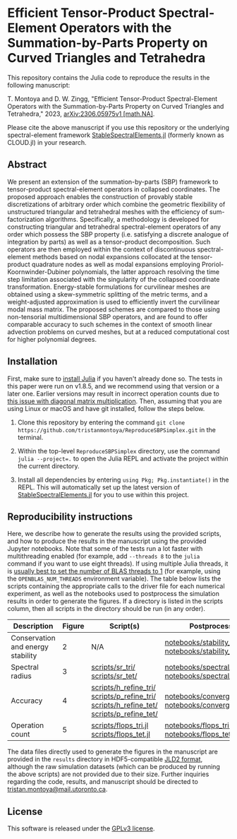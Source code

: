 # Efficient Tensor-Product Spectral-Element Operators with the Summation-by-Parts Property on Curved Triangles and Tetrahedra

This repository contains the Julia code to reproduce the results in the following manuscript:

T. Montoya and D. W. Zingg, "Efficient Tensor-Product Spectral-Element Operators with the Summation-by-Parts Property on Curved Triangles and Tetrahedra," 2023, [arXiv:2306.05975v1 [math.NA]](https://arxiv.org/abs/2306.05975). 

Please cite the above manuscript if you use this repository or the underlying spectral-element framework [StableSpectralElements.jl](https://github.com/tristanmontoya/StableSpectralElements.jl) (formerly known as CLOUD.jl) in your research. 

## Abstract
We present an extension of the summation-by-parts (SBP) framework to tensor-product spectral-element operators in collapsed coordinates. The proposed approach enables the construction of provably stable discretizations of arbitrary order which combine the geometric flexibility of unstructured triangular and tetrahedral meshes with the efficiency of sum-factorization algorithms. Specifically, a methodology is developed for constructing triangular and tetrahedral spectral-element operators of any order which possess the SBP property (i.e. satisfying a discrete analogue of integration by parts) as well as a tensor-product decomposition. Such operators are then employed within the context of discontinuous spectral-element methods based on nodal expansions collocated at the tensor-product quadrature nodes as well as modal expansions employing Proriol-Koornwinder-Dubiner polynomials, the latter approach resolving the time step limitation associated with the singularity of the collapsed coordinate transformation. Energy-stable formulations for curvilinear meshes are obtained using a skew-symmetric splitting of the metric terms, and a weight-adjusted approximation is used to efficiently invert the curvilinear modal mass matrix. The proposed schemes are compared to those using non-tensorial multidimensional SBP operators, and are found to offer comparable accuracy to such schemes in the context of smooth linear advection problems on curved meshes, but at a reduced computational cost for higher polynomial degrees.

## Installation
First, make sure to [install Julia](https://julialang.org/downloads/) if you haven't already done so. The tests in this paper were run on v1.8.5, and we recommend using that version or a later one. Earlier versions may result in incorrect operation counts due to [this issue with diagonal matrix multiplication](https://github.com/JuliaLang/julia/pull/44651). Then, assuming that you are using Linux or macOS and have git installed, follow the steps below.

1. Clone this repository by entering the command `git clone https://github.com/tristanmontoya/ReproduceSBPSimplex.git` in the terminal.

2. Within the top-level `ReproduceSBPSimplex` directory, use the command `julia --project=.` to open the Julia REPL and activate the project within the current directory.

3. Install all dependencies by entering `using Pkg; Pkg.instantiate()` in the REPL. This will automatically set up the latest version of [StableSpectralElements.jl](https://github.com/tristanmontoya/StableSpectralElements.jl) for you to use within this project.

## Reproducibility instructions
Here, we describe how to generate the results using the provided scripts, and how to produce the results in the manuscript using the provided Jupyter notebooks. Note that some of the tests run a lot faster with multithreading enabled (for example, add `--threads 8` to the `julia` command if you want to use eight threads). If using multiple Julia threads, it is [usually best to set the number of BLAS threads to 1](https://carstenbauer.github.io/ThreadPinning.jl/dev/explanations/blas/) (for example, using the `OPENBLAS_NUM_THREADS` environment variable). The table below lists the scripts containing the appropriate calls to the driver file for each numerical experiment, as well as the notebooks used to postprocess the simulation results in order to generate the figures. If a directory is listed in the scripts column, then all scripts in the directory should be run (in any order).

|Description| Figure | Script(s) | Postprocessing notebooks| 
|---|---|---|---|
| Conservation and energy stability  | 2 | N/A  | [notebooks/stability_conservation_tri.ipynb](https://github.com/tristanmontoya/ReproduceSBPSimplex/tree/main/notebooks/stability_conservation_tri.ipynb) <br /> [notebooks/stability_conservation_tet.ipynb](https://github.com/tristanmontoya/ReproduceSBPSimplex/tree/main/notebooks/stability_conservation_tet.ipynb) |   
| Spectral radius  | 3  |  [scripts/sr_tri/](https://github.com/tristanmontoya/ReproduceSBPSimplex/tree/main/scripts/sr_tri/) <br /> [scripts/sr_tet/](https://github.com/tristanmontoya/ReproduceSBPSimplex/tree/main/scripts/sr_tet/) | [notebooks/spectral_radius_tri.ipynb](https://github.com/tristanmontoya/ReproduceSBPSimplex/tree/main/notebooks/spectral_radius_tri.ipynb) <br /> [notebooks/spectral_radius_tet.ipynb](https://github.com/tristanmontoya/ReproduceSBPSimplex/tree/main/notebooks/spectral_radius_tet.ipynb) | 
| Accuracy  |  4 | [scripts/h_refine_tri/](https://github.com/tristanmontoya/ReproduceSBPSimplex/tree/main/scripts/h_refine_tri/) <br /> [scripts/p_refine_tri/](https://github.com/tristanmontoya/ReproduceSBPSimplex/tree/main/scripts/p_refine_tri/) <br /> [scripts/h_refine_tet/](https://github.com/tristanmontoya/ReproduceSBPSimplex/tree/main/scripts/h_refine_tet/) <br /> [scripts/p_refine_tet/](https://github.com/tristanmontoya/ReproduceSBPSimplex/tree/main/scripts/p_refine_tet/)  | [notebooks/convergence_plots_tri.ipynb](https://github.com/tristanmontoya/ReproduceSBPSimplex/tree/main/notebooks/convergence_plots_tri.ipynb) <br /> [notebooks/convergence_plots_tet.ipynb](https://github.com/tristanmontoya/ReproduceSBPSimplex/tree/main/notebooks/convergence_plots_tet.ipynb)   | 
| Operation count| 5 | [scripts/flops_tri.jl](https://github.com/tristanmontoya/ReproduceSBPSimplex/tree/main/scripts/flops_tri.jl) <br /> [scripts/flops_tet.jl](https://github.com/tristanmontoya/ReproduceSBPSimplex/tree/main/scripts/flops_tet.jl)|[notebooks/flops_tri.ipynb](https://github.com/tristanmontoya/ReproduceSBPSimplex/tree/main/notebooks/flops_tri.ipynb) <br /> [notebooks/flops_tet.ipynb](https://github.com/tristanmontoya/ReproduceSBPSimplex/tree/main/notebooks/flops_tet.ipynb)|

The data files directly used to generate the figures in the manuscript are provided in the `results` directory in HDF5-compatible [JLD2 format](https://github.com/JuliaIO/JLD2.jl), although the raw simulation datasets (which can be produced by running the above scripts) are not provided due to their size. Further inquiries regarding the code, results, and manuscript should be directed to [tristan.montoya@mail.utoronto.ca](mailto:tristan.montoya@mail.utoronto.ca).

## License

This software is released under the [GPLv3 license](https://www.gnu.org/licenses/gpl-3.0.en.html).